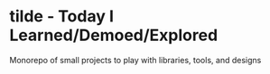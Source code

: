 # tilde - Today I Learned/Demoed/Explored

Monorepo of small projects to play with libraries, tools, and designs
